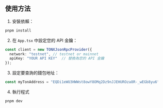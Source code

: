 ## 使用方法

1. 安裝依賴：
```bash
pnpm install
```

2. 在 `App.tsx` 中設定您的 API 金鑰：
```typescript
const client = new TONXJsonRpcProvider({
  network: "testnet", // testnet or mainnet
  apiKey: "YOUR API KEY"  // 替換為您的 API 金鑰
});
```

3. 設定要查詢的錢包地址：
```typescript
const myTonAddress = "EQDi1eWU3HWWst8owY8OMq2Dz9nJJEHUROza8R-_wEGb8yu6";  // 替換為要查詢的地址
```

4. 執行程式
```bash
pnpm dev
```